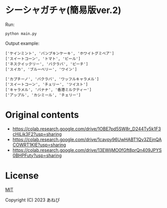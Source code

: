 # シーシャガチャ(簡易版ver.2)

Run:

```sh
python main.py
```

Output example:

```
['ケインミント', 'パンプキンケーキ', 'ホワイトグミベア']
['スイートコーン', 'トマト', 'ビール']
['ネスクイックリー', 'バクラバ', 'ピーチ']
['スイカ', 'ブルーベリー', 'ワイン']
```

```
['カプチーノ', 'バクラバ', 'ワッフルキャラメル']
['スイートコーン', 'チェリー', 'ツイスト']
['キャラメル', 'バナナ', '香港ミルクティー']
['アップル', 'カシミール', 'チェリー']
```

# Original contents

- https://colab.research.google.com/drive/1OBE7pd5SW8r_D244Ty5k1F3cHiLik3F2?usp=sharing
- https://colab.research.google.com/drive/1cavpy96UwHABT1Qv3ZEjnQACOWRT1KIE?usp=sharing
- https://colab.research.google.com/drive/13EWljMO0fGft8prQn409JPYS0BHPFuty?usp=sharing

# License

[MIT](http://opensource.org/licenses/MIT)

Copyright (C) 2023 あねぴ
